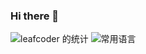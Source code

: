 ### Hi there 👋
![leafcoder 的统计](https://github-readme-stats.vercel.app/api?username=leafcoder&count_private=true&show_icons=true&theme=radical)
![常用语言](https://github-readme-stats.vercel.app/api/top-langs/?username=leafcoder&layout=compact)

<!--
**leafcoder/leafcoder** is a ✨ _special_ ✨ repository because its `README.md` (this file) appears on your GitHub profile.

- I am jiazhnie.
- I read and think a lot. And sometimes I put them in a form of a painting or a piece of music. And when I need to catch a breath I go for a run.
- 🔭 I’m currently working on Transformer model for both Text and Images.
- 🌱 I’m currently learning MultiModal Transformers and Self-Supervised Learning
- 👯 I’m looking to collaborate on NLP and MultiModal machine learning
- 📫 How to reach me: https://github.com/jianzhnie
- 😄 Pronouns: ...
- ⚡ Fun fact: ...
